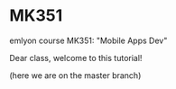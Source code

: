 # MK351
emlyon course MK351: "Mobile Apps Dev"

Dear class, welcome to this tutorial!

(here we are on the master branch)
